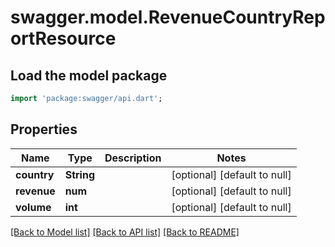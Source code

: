 # swagger.model.RevenueCountryReportResource

## Load the model package
```dart
import 'package:swagger/api.dart';
```

## Properties
Name | Type | Description | Notes
------------ | ------------- | ------------- | -------------
**country** | **String** |  | [optional] [default to null]
**revenue** | **num** |  | [optional] [default to null]
**volume** | **int** |  | [optional] [default to null]

[[Back to Model list]](../README.md#documentation-for-models) [[Back to API list]](../README.md#documentation-for-api-endpoints) [[Back to README]](../README.md)


